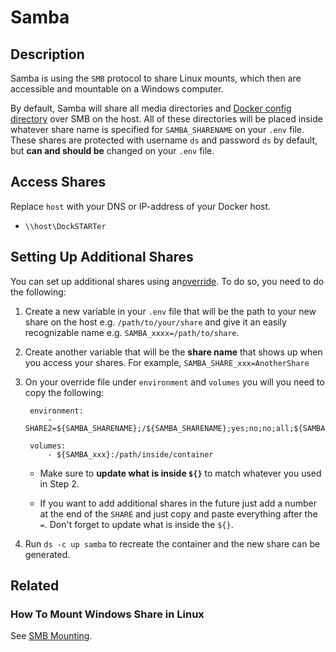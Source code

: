 # Samba

## Description

Samba is using the `SMB` protocol to share Linux mounts, which then are accessible and mountable on a Windows computer.

By default, Samba will share all media directories and [Docker config directory](https://dockstarter.com/basics/env-var-info/#dockerconfdir) over SMB on the host. All of these directories will be placed inside whatever share name is specified for `SAMBA_SHARENAME` on your `.env` file. These shares are protected with username `ds` and password `ds` by default, but **can and should be** changed on your `.env` file.

## Access Shares

Replace `host` with your DNS or IP-address of your Docker host.

* `\\host\DockSTARTer`

## Setting Up Additional Shares

You can set up additional shares using an[override](https://dockstarter.com/overrides/introduction/). To do so, you need to do the following:

1. Create a new variable in your `.env` file that will be the path to your new share on the host e.g. `/path/to/your/share` and give it an easily recognizable name e.g. `SAMBA_xxxx=/path/to/share`.

2. Create another variable that will be the **share name** that shows up when you access your shares. For example, `SAMBA_SHARE_xxx=AnotherShare`

3. On your override file under `environment` and `volumes` you will you need to copy the following:

        environment:
            - SHARE2=${SAMBA_SHARENAME};/${SAMBA_SHARENAME};yes;no;no;all;${SAMBA_USERNAME}

        volumes:
            - ${SAMBA_xxx}:/path/inside/container

    * Make sure to **update what is inside `${}`** to match whatever you used in Step 2.

    * If you want to add additional shares in the future just add a number at the end of the `SHARE` and just copy and paste everything after the `=`. Don't forget to update what is inside the `${}`.

4. Run `ds -c up samba` to recreate the container and the new share can be generated.

## Related

### How To Mount Windows Share in Linux

See [SMB Mounting](https://dockstarter.com/advanced/smb-mounting/).
